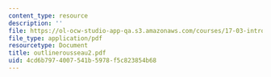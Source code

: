 ```yaml
---
content_type: resource
description: ''
file: https://ol-ocw-studio-app-qa.s3.amazonaws.com/courses/17-03-introduction-to-political-thought-spring-2004/4cd6b7974007541b5978f5c823854b68_outlinerousseau2.pdf
file_type: application/pdf
resourcetype: Document
title: outlinerousseau2.pdf
uid: 4cd6b797-4007-541b-5978-f5c823854b68
---
```

